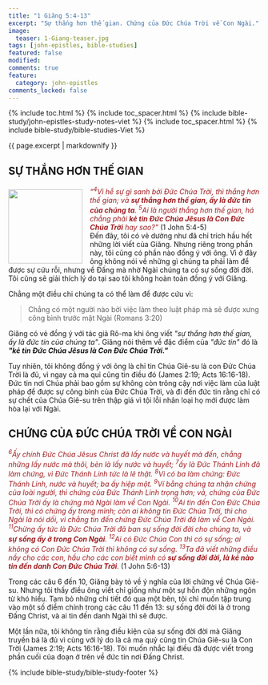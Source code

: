 ```yaml
---
title: "1 Giăng 5:4-13"
excerpt: "Sự thắng hơn thế gian. Chứng của Đức Chúa Trời về Con Ngài."
image:
  teaser: 1-Giang-teaser.jpg
tags: [john-epistles, bible-studies]
featured: false
modified:
comments: true
feature:
  category: john-epistles
comments_locked: false
---
```


{% include toc.html %}
{% include toc_spacer.html %}
{% include bible-study/john-epistles-study-notes-viet %}
{% include toc_spacer.html %}
{% include bible-study/bible-studies-Viet %}

{{ page.excerpt | markdownify }}

## SỰ THẮNG HƠN THẾ GIAN

<div>
<p>
<img alt src="http://vacsf.org/assets/images/1-Giang-teaser.jpg" style="border: 0px none; margin: 7px 15px 0px 0px; max-width: 100%; height: 148px; padding: 0px; float: left;">
<i><span style="color: rgb(159, 29, 33);">
    “<sup>4</sup>Vì hễ sự gì sanh bởi Ðức Chúa Trời, thì thắng hơn thế gian; và <strong>sự thắng hơn thế gian, ấy là đức tin của chúng ta</strong>. <sup>5</sup>Ai là người thắng hơn thế gian, há chẳng phải <strong>kẻ tin Ðức Chúa Jêsus là Con Ðức Chúa Trời</strong> hay sao?"</span></i> (1 John 5:4-5)<br />
    Đến đây, tôi có vẻ dường như đã chỉ trích hầu hết những lời viết của Giăng. Nhưng riêng trong phần này, tôi cũng có phần nào đồng ý với ông. Vì ở đây ông không nói về những gì chúng ta phải làm để được sự cứu rỗi, nhưng về Đấng mà nhờ Ngài chúng ta có sự sống đời đời. Tôi cũng sẽ giải thích lý do tại sao tôi không hoàn toàn đồng ý với Giăng.
</p>
</div>


Chẳng một điều chi chúng ta có thể làm để được cứu vì:

> Chẳng có một người nào bởi việc làm theo luật pháp mà sẽ được xưng công bình trước mặt Ngài (Romans 3:20)

Giăng có vẻ đồng ý với tác giả Rô-ma khi ông viết *"sự thắng hơn thế gian, ấy là đức tin của chúng ta"*. Giăng nói thêm về đặc điểm của *"đức tin"* đó là ***"kẻ tin Ðức Chúa Jêsus là Con Ðức Chúa Trời."***

Tuy nhiên, tôi không đồng ý với ông là chỉ tin Chúa Giê-su là con Đức Chúa Trời là đủ, vì ngay cả ma quỉ cũng tin điều đó (James 2:19; Acts 16:16-18). Đức tin nơi Chúa phải bao gồm sự không còn trông cậy nơi việc làm của luật pháp để được sự công bình của Đức Chúa Trời, và đi đến đức tin rằng chỉ có sự chết của Chúa Giê-su trên thập giá vì tội lỗi nhân loại họ mới được làm hòa lại với Ngài.

## CHỨNG CỦA ĐỨC CHÚA TRỜI VỀ CON NGÀI

<i><span style="color: rgb(159, 29, 33);"><sup>6</sup>Ấy chính Ðức Chúa Jêsus Christ đã lấy nước và huyết mà đến, chẳng những lấy nước mà thôi, bèn là lấy nước và huyết;  <sup>7</sup>ấy là Ðức Thánh Linh đã làm chứng, vì Ðức Thánh Linh tức là lẽ thật. <sup>8</sup>Vì có ba làm chứng: Ðức Thánh Linh, nước và huyết; ba ấy hiệp một. <sup>9</sup>Ví bằng chúng ta nhận chứng của loài người, thì chứng của Ðức Thánh Linh trọng hơn; vả, chứng của Ðức Chúa Trời ấy là chứng mà Ngài làm về Con Ngài. <sup>10</sup>Ai tin đến Con Ðức Chúa Trời, thì có chứng ấy trong mình; còn ai không tin Ðức Chúa Trời, thì cho Ngài là nói dối, vì chẳng tin đến chứng Ðức Chúa Trời đã làm về Con Ngài. <sup>11</sup>Chừng ấy tức là Ðức Chúa Trời đã ban sự sống đời đời cho chúng ta, và <strong>sự sống ấy ở trong Con Ngài</strong>. <sup>12</sup>Ai có Ðức Chúa Con thì có sự sống; ai không có Con Ðức Chúa Trời thì không có sự sống. <sup>13</sup>Ta đã viết những điều nầy cho các con, hầu cho các con biết mình có <strong>sự sống đời đời, là kẻ nào tin đến danh Con Ðức Chúa Trời</strong>. </span></i>(1 John 5:6-13)

Trong các câu 6 đến 10, Giăng bày tỏ về ý nghĩa của lời chứng về Chúa Giê-su. Nhưng tôi thấy điều ông viết chỉ giống như một sự hỗn độn những ngôn từ khó hiểu. Tạm bỏ những chi tiết đó qua một bên, tôi chỉ muốn tập trung vào một số điểm chính trong các câu 11 đến 13: sự sống đời đời là ở trong Đấng Christ, và ai tin đến danh Ngài thì sẽ được.

Một lần nữa, tôi không tin rằng điều kiện của sự  sống đời đời mà Giăng truyền bá là đủ vì cùng với lý do là cả ma quỷ cũng tin Chúa Giê-su là Con Trời (James 2:19; Acts 16:16-18). Tôi muốn nhắc lại điều đã được viết trong phần cuối của đoạn ở trên về đức tin nơi Đấng Christ.

{% include bible-study/bible-study-footer %}

